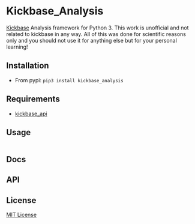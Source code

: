 # Kickbase_Analysis
[Kickbase](https://www.kickbase.com/) Analysis framework for Python 3.  This work is unofficial and not related to kickbase in any way. All of this was done for scientific reasons only and you should not use it for anything else but for your personal learning!

## Installation
- From pypi:
`pip3 install kickbase_analysis`

## Requirements
- [kickbase_api](https://github.com/kevinskyba/kickbase-api-python/)

## Usage
```python

```

## Docs


## API


## License

[MIT License](LICENSE.md)